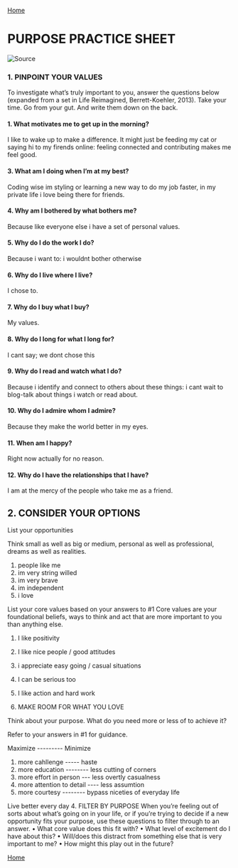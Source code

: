 [Home](https://401repo.github.io/401RN/README)

# PURPOSE PRACTICE SHEET

![Source](http://2.bp.blogspot.com/-LBXskegCq4Q/VUXLoqOa2oI/AAAAAAAAA0A/mbpHSJ5FYoc/s1600/30c9327396dc26dce9a39040b0cb7f0c-1-1.jpg)

### 1. PINPOINT YOUR VALUES

To investigate what’s truly important
to you, answer the questions below
(expanded from a set in Life Reimagined,
Berrett-Koehler, 2013). Take your time.
Go from your gut. And write them down
on the back.

#### 1. What motivates me to get up in the morning?

I like to wake up to make a difference. It might just be feeding my cat or saying hi to my firends online: feeling connected and contributing makes me feel good.

#### 3. What am I doing when I’m at my best?

Coding wise im styling or learning a new way to do my job faster, in my private life i love being there for friends.

#### 4. Why am I bothered by what bothers me?

Because like everyone else i have a set of personal values.

#### 5. Why do I do the work I do?

Because i want to: i wouldnt bother otherwise

#### 6. Why do I live where I live?

I chose to.

#### 7. Why do I buy what I buy?

My values.

#### 8. Why do I long for what I long for?

I cant say; we dont chose this

#### 9. Why do I read and watch what I do?

Because i identify and connect to others about these things: i cant wait to blog-talk about things i watch or read about.

#### 10. Why do I admire whom I admire?

Because they make the world better in my eyes.

#### 11. When am I happy?

Right now actually for no reason.

#### 12. Why do I have the relationships  that I have?

I am at the mercy of the people who take me as a friend.

## 2. CONSIDER YOUR OPTIONS

List your opportunities

Think small as well as big or medium,
personal as well as professional,
dreams as well as realities. 

1. people like me
2. im very string willed
3. im very brave
4. im independent
5. i love

List your core values based
on your answers to #1
Core values are your foundational beliefs,
ways to think and act that are more important
to you than anything else.

1. I like positivity 
2. I like nice people / good attitudes
3. i appreciate easy going / casual situations
4. I can be serious too
5. I like action and hard work

3. MAKE ROOM FOR WHAT YOU LOVE

Think about your purpose. What do you need more or less of to achieve it?

Refer to your answers in #1 for guidance.

Maximize ---------   Minimize

1. more cahllenge    -----   haste
2. more education  --------  less cutting of corners
3. more effort in person --- less overtly casualness 
4. more attention to detail ---- less assumtion
5. more courtesy -------- bypass niceties of everyday life

Live better every day
4. FILTER BY PURPOSE
When you’re feeling out of sorts about
what’s going on in your life, or if you’re
trying to decide if a new opportunity
fits your purpose, use these questions
to filter through to an answer.
• What core value does this fit with?
• What level of excitement do I have
about this?
• Will/does this distract from something
else that is very important to me?
• How might this play out in the future?

[Home](https://401repo.github.io/401RN/README)